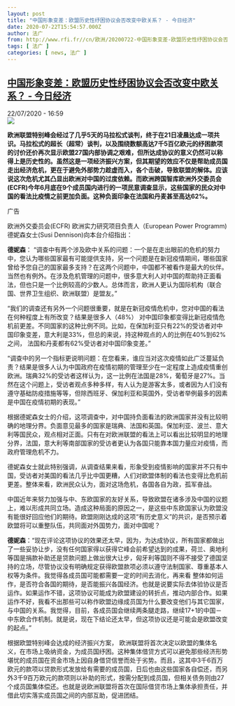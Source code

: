 ```yaml
---
layout: post
title: "中国形象变差：欧盟历史性纾困协议会否改变中欧关系？ - 今日经济"
date: 2020-07-22T15:54:57.000Z
author: 法广
from: http://www.rfi.fr//cn/欧洲/20200722-中国形象变差-欧盟历史性纾困协议会否改变中欧关系
tags: [ 法广 ]
categories: [ news, 法广 ]
---
```

<!--1595433297000-->
[中国形象变差：欧盟历史性纾困协议会否改变中欧关系？ - 今日经济](http://www.rfi.fr//cn/%E6%AC%A7%E6%B4%B2/20200722-%E4%B8%AD%E5%9B%BD%E5%BD%A2%E8%B1%A1%E5%8F%98%E5%B7%AE-%E6%AC%A7%E7%9B%9F%E5%8E%86%E5%8F%B2%E6%80%A7%E7%BA%BE%E5%9B%B0%E5%8D%8F%E8%AE%AE%E4%BC%9A%E5%90%A6%E6%94%B9%E5%8F%98%E4%B8%AD%E6%AC%A7%E5%85%B3%E7%B3%BB)
------

<div>
<div>22/07/2020 - 16:59</div><img src="https://s.rfi.fr/media/display/126eefea-cb3d-11ea-b47e-005056a98db9/w:310/p:16x9/2020-07-21T055724Z_1119394901_RC2GXH9S5HR0_RTRMADP_3_EU-SUMMIT.JPG"><p><strong>欧洲联盟特别峰会经过了几乎5天的马拉松式谈判，终于在21日凌晨达成一项共识。马拉松式的超长（超常）谈判，以及围绕数额高达7千5百亿欧元的纾困款项的讨价还价再次显示欧盟27国内部协调之艰难，但所达成协议的意义仍然可以称得上是历史性的。虽然这是一项经济振兴方案，但其期望的效应不仅是帮助成员国走出经济危机，更在于避免外部势力趁虚而入，各个击破，导致联盟的解体。应该说这次危机尤其凸显出欧洲对中国的过度依赖。而欧洲跨国智库欧洲外交委员会(ECFR)今年6月底在9个成员国内进行的一项民意调查显示，这些国家的民众对中国的看法比疫情之前更加负面。这种负面印象在法国和丹麦甚至高达62%。</strong></p><div class="t-content__body u-clearfix"><div class="m-interstitial"><div class="m-interstitial__ad"><divclass="m-block-ad "data-tms-ad-type="box"data-tms-ad-status="idle"data-tms-ad-pos="1"><div class="m-block-ad__label">广告</div><div class="m-block-ad__content"></div></div></div></div><p>欧洲外交委员会(ECFR) 欧洲实力研究项目负责人（European Power Programm) 德妮森女士(Susi Dennison)向本台介绍指出：</p><p><strong>德妮森</strong>： “调查中有两个涉及欧中关系的问题：一个是在走出眼前的危机的努力中，您认为哪些国家最有可能提供支持，另一个问题是在新冠疫情期间，哪些国家曾给予您自己的国家最多支持？在这两个问题中，中国都不被看作是最大的伙伴。当然也有例外。在涉及危机管理的问题中，很多意大利人对中国的帮助持正面看法，但也只是一个比例较高的少数人。总体而言，欧洲人更认为国际机构（联合国、世界卫生组织、欧洲联盟）是盟友。”</p><p>“我们的调查还有另外一个问题很重要，就是在新冠疫情危机中，您对中国的看法在何种程度上有所改变？结果是很多人（48%） 对中国印象都变得比新冠疫情危机前更差。不同国家的这种比例不同。比如，在保加利亚只有22%的受访者对中国印象变差，意大利是33%，但总的来说，持这种观点的人的比例在40%到62%之间， 法国和丹麦都有62%受访者对中国印象变差。”</p><p>“调查中的另一个指标更说明问题：在您看来，谁应当对这次疫情如此广泛蔓延负责？结果是很多人认为中国政府在疫情初期的管理至少在一定程度上造成疫情重创欧洲。瑞典32%的受访者这样认为，这一比例在法国是28%，葡萄牙是27%。当然在这个问题上，受访者观点多种多样，有人认为是游客太多，或者因为人们没有遵守基础防疫措施等等，但除西班牙、保加利亚和英国外，受访者举例最多的因素是中国在疫情初期的表现。”</p><p>根据德妮森女士的介绍，这项调查中，对中国持负面看法的欧洲国家并没有比较明确的地理分界。负面意见最多的国家是瑞典、法国和英国。保加利亚、波兰、意大利等国民众，观点相对正面。只有在对欧洲联盟的看法上可以看出比较明显的地理分界，法国，意大利等南部国家的受访者更认为各国只能靠本国力量应对疫情，而政府管理危机不力。</p><p>德妮森女士就此特别强调，从调查结果来看，形象受到疫情影响的国家并不只有中国，受访者对美国的看法几乎比中国更糟，人们对欧盟体制的看法也变得比危机前更差。整体来看，欧洲民众认为，面对这场危机，各国各自为政，孤军奋战。</p><p>中国近年来努力加强与中、东欧国家的友好关系，导致欧盟在诸多涉及中国的议题上，难以形成共同立场。造成这种局面的原因之一，是这些中东欧国家认为欧盟没有能很好回应他们的期待。欧盟刚刚达成的这项“有历史意义”的共识，是否预示着欧盟将可以重整队伍，共同面对外国势力，面对中国呢？</p><p><strong>德妮森</strong>：“现在评论这项协议的效果还太早，因为，为达成协议，所有国家都做出了一些妥协让步，没有任何国家得以获得它峰会前希望达到的成果，荷兰、奥地利等国是捐款补助还是贷款问题上做出很大让步，匈牙利等国则不得不接受了德国坚持的立场，尽管协议没有明确规定获得欧盟款项必须以遵守法制国家、尊重基本人权等为条件。我觉得各成员国可能都需要一定的时间去消化，再来看 整体如何运作，是否符合各国的期待，是否能振兴各国经济。也就是说要实际去体验协议是否运作。如果运作不错，这项协议可能成为欧盟建设的转折点，推动内部合作。如果运作不好，我看不出那些可以称作欧盟边缘成员国为什么要改变他们与其它国家，与中国的关系。我觉得，目前，各成员国会继续两条腿走路，继续17+1的中国－中东欧合作机制。就是说，现在下结论还太早，但这项协议还是可能会是欧盟改变的起点。”</p><p>根据欧盟特别峰会达成的经济振兴方案， 欧洲联盟将首次决定以欧盟的集体名义，在市场上吸纳资金，为成员国纾困。这种集体借贷方式可以避免那些经济形势堪忧的成员国在资金市场上因自身借贷信誉而处于劣势。而且，这其中3千6百万欧元的款项以贷款形式发放给有需要的成员国，日后也由这些国家各自偿还，而另外3千9百万欧元的款项则以补助的形式，按需分配到成员国，但相关债务则由27个成员国集体偿还。也就是说欧洲联盟将首次在国际借贷市场上集体承担责任，并借此切实落实成员国之间的内部互助，促进团结。</p><div class="o-self-promo o-self-promo--nl o-self-promo--hidden" data-selfpromo-newsletter></div><div class="o-self-promo o-self-promo--app o-self-promo--hidden" data-selfpromo-app></div></div>
</div>
